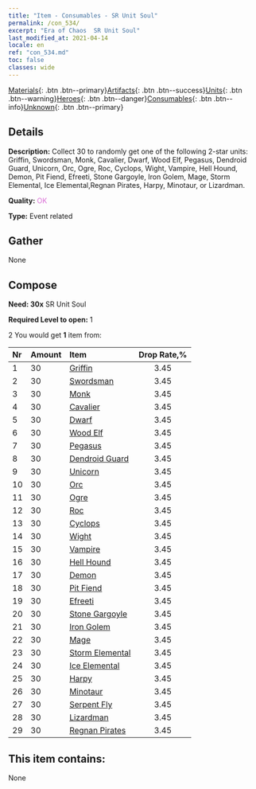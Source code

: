 ```yaml
---
title: "Item - Consumables - SR Unit Soul"
permalink: /con_534/
excerpt: "Era of Chaos  SR Unit Soul"
last_modified_at: 2021-04-14
locale: en
ref: "con_534.md"
toc: false
classes: wide
---
```

 [Materials](/Items/){: .btn .btn--primary}[Artifacts](/Items/Artifacts/){: .btn .btn--success}[Units](/Items/Units/){: .btn .btn--warning}[Heroes](/Items/Heroes/){: .btn .btn--danger}[Consumables](/Items/Consumables/){: .btn .btn--info}[Unknown](/Items/Unknown/){: .btn .btn--primary}

## Details
 **Description:** Collect 30 to randomly get one of the following 2-star units: Griffin, Swordsman, Monk, Cavalier, Dwarf, Wood Elf, Pegasus, Dendroid Guard, Unicorn, Orc, Ogre, Roc, Cyclops, Wight, Vampire, Hell Hound, Demon, Pit Fiend, Efreeti, Stone Gargoyle, Iron Golem, Mage, Storm Elemental, Ice Elemental,Regnan Pirates, Harpy, Minotaur, or Lizardman.

 **Quality:** <span style="color: #DA70D6">OK</span>

 **Type:** Event related

## Gather

  None

## Compose

 **Need: 30x** SR Unit Soul

 **Required Level to open:** 1

 2 You would get **1** item  from:

  | Nr | Amount |     Item    | Drop Rate,% |
  |:---|:-------|:------------|:---------:|
  | 1 | 30 | [Griffin](/Items/unt_192/) | 3.45 | 
  | 2 | 30 | [Swordsman](/Items/unt_193/) | 3.45 | 
  | 3 | 30 | [Monk](/Items/unt_194/) | 3.45 | 
  | 4 | 30 | [Cavalier ](/Items/unt_195/) | 3.45 | 
  | 5 | 30 | [Dwarf](/Items/unt_200/) | 3.45 | 
  | 6 | 30 | [Wood Elf](/Items/unt_201/) | 3.45 | 
  | 7 | 30 | [Pegasus](/Items/unt_202/) | 3.45 | 
  | 8 | 30 | [Dendroid Guard](/Items/unt_203/) | 3.45 | 
  | 9 | 30 | [Unicorn](/Items/unt_204/) | 3.45 | 
  | 10 | 30 | [Orc](/Items/unt_219/) | 3.45 | 
  | 11 | 30 | [Ogre](/Items/unt_220/) | 3.45 | 
  | 12 | 30 | [Roc](/Items/unt_221/) | 3.45 | 
  | 13 | 30 | [Cyclops](/Items/unt_222/) | 3.45 | 
  | 14 | 30 | [Wight](/Items/unt_210/) | 3.45 | 
  | 15 | 30 | [Vampire](/Items/unt_211/) | 3.45 | 
  | 16 | 30 | [Hell Hound](/Items/unt_228/) | 3.45 | 
  | 17 | 30 | [Demon](/Items/unt_229/) | 3.45 | 
  | 18 | 30 | [Pit Fiend](/Items/unt_230/) | 3.45 | 
  | 19 | 30 | [Efreeti](/Items/unt_231/) | 3.45 | 
  | 20 | 30 | [Stone Gargoyle](/Items/unt_236/) | 3.45 | 
  | 21 | 30 | [Iron Golem](/Items/unt_237/) | 3.45 | 
  | 22 | 30 | [Mage](/Items/unt_238/) | 3.45 | 
  | 23 | 30 | [Storm Elemental](/Items/unt_263/) | 3.45 | 
  | 24 | 30 | [Ice Elemental](/Items/unt_264/) | 3.45 | 
  | 25 | 30 | [Harpy](/Items/unt_245/) | 3.45 | 
  | 26 | 30 | [Minotaur](/Items/unt_248/) | 3.45 | 
  | 27 | 30 | [Serpent Fly](/Items/unt_255/) | 3.45 | 
  | 28 | 30 | [Lizardman](/Items/unt_254/) | 3.45 | 
  | 29 | 30 | [Regnan Pirates](/Items/unt_273/) | 3.45 | 


## This item contains:

  None


